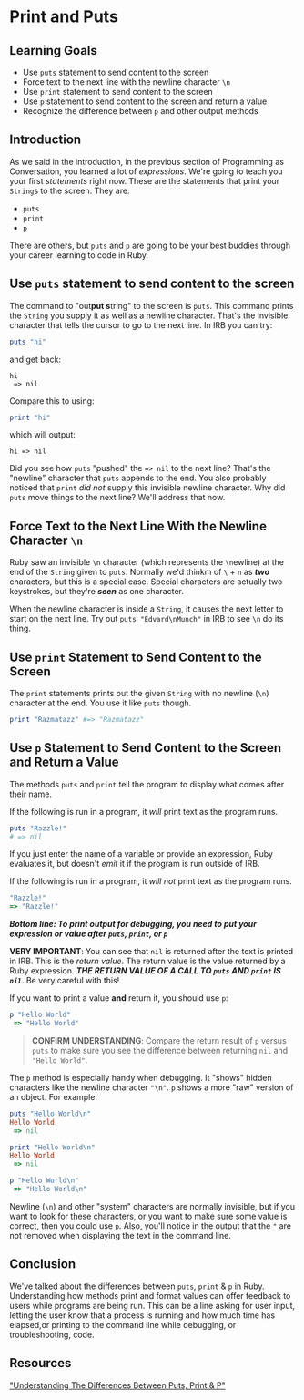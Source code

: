 # Print and Puts

## Learning Goals

- Use `puts` statement to send content to the screen
- Force text to the next line with the newline character `\n`
- Use `print` statement to send content to the screen
- Use `p` statement to send content to the screen and return a value
- Recognize the difference between `p` and other output methods

## Introduction

As we said in the introduction, in the previous section of Programming as
Conversation, you learned a lot of _expressions_. We're going to teach you your
first _statements_ right now. These are the statements that print your
`String`s to the screen. They are:

* `puts`
* `print`
* `p`

There are others, but `puts` and `p` are going to be your best buddies through
your career learning to code in Ruby.

## Use `puts` statement to send content to the screen

The command to "out**put s**tring" to the screen is `puts`. This command prints
the `String` you supply it as well as a newline character. That's the invisible
character that tells the cursor to go to the next line. In IRB you can try:

```ruby
puts "hi"
```

and get back:

```text
hi
 => nil
```

Compare this to using:

```ruby
print "hi"
```

which will output:

```text
hi => nil
```

Did you see how `puts` "pushed" the `=> nil` to the next line? That's the
"newline" character that `puts` appends to the end. You also probably noticed
that `print` _did not_ supply this invisible newline character. Why did `puts`
move things to the next line? We'll address that now.

## Force Text to the Next Line With the Newline Character `\n`

Ruby saw an invisible `\n` character (which represents the `\n`ewline) at the
end of the `String` given to `puts`. Normally we'd thinkm of `\` + `n` as
***two*** characters, but this is a special case. Special characters are
actually two keystrokes, but they're ***seen*** as one character.

When the newline character is inside a `String`, it causes the next letter to
start on the next line. Try out `puts "Edvard\nMunch"` in IRB to see `\n` do its
thing.

## Use `print` Statement to Send Content to the Screen

The `print` statements prints out the given `String` with no newline (`\n`)
character at the end. You use it like `puts` though.

```ruby
print "Razmatazz" #=> "Razmatazz"
```

## Use `p` Statement to Send Content to the Screen and Return a Value

The methods `puts` and `print` tell the program to display what comes after
their name.

If the following is run in a program, it _will_ print text as the program runs.

```ruby
puts "Razzle!"
# => nil
```

If you just enter the name of a variable or provide an expression, Ruby
evaluates it, but doesn't *emit* it if the program is run outside of IRB.

If the following is run in a program, it _will not_ print text as the program
runs.

```ruby
"Razzle!"
=> "Razzle!"
```

***Bottom line: To print output for debugging, you need to put your expression
or value after `puts`, `print`, or `p`***

**VERY IMPORTANT**: You can see that `nil` is returned after the text is
printed in IRB. This is the _return value_. The return value is the value
returned by a Ruby expression. ***THE RETURN VALUE OF A CALL TO `puts` AND
`print` IS `nil`***. Be very careful with this!

If you want to print a value **and** return it, you should use `p`:


```ruby
p "Hello World"
 => "Hello World"
 ```

> **CONFIRM UNDERSTANDING**: Compare the return result of `p` versus `puts` to
> make sure you see the difference between returning `nil` and `"Hello World"`.

The `p` method is especially handy when debugging. It "shows" hidden characters
like the newline character `"\n"`. `p` shows a more "raw" version of an object.
For example:

```ruby
puts "Hello World\n"
Hello World
 => nil

print "Hello World\n"
Hello World
 => nil

p "Hello World\n"
 => "Hello World\n"
 ```

Newline (`\n`) and other "system" characters are normally invisible, but if you
want to look for these characters, or you want to make sure some value is
correct, then you could use `p`. Also, you'll notice in the output that the `"`
are not removed when displaying the text in the command line.

## Conclusion

We've talked about the differences between `puts`, `print` & `p` in Ruby.
Understanding how methods print and format values can offer feedback to users
while programs are being run. This can be a line asking for user input, letting
the user know that a process is running and how much time has elapsed,or
printing to the command line while debugging, or troubleshooting, code.

## Resources

["Understanding The Differences Between Puts, Print & P"](https://www.rubyguides.com/2018/10/puts-vs-print/)
